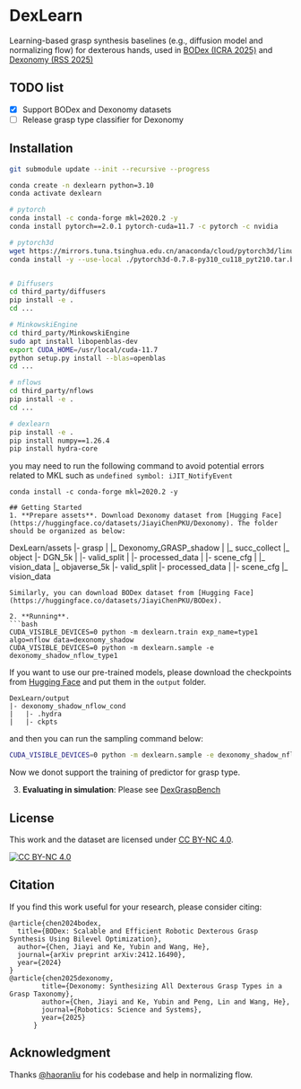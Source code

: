 # DexLearn

Learning-based grasp synthesis baselines (e.g., diffusion model and normalizing flow) for dexterous hands, used in [BODex (ICRA 2025)](https://pku-epic.github.io/BODex/) and [Dexonomy (RSS 2025)](https://pku-epic.github.io/Dexonomy/)


## TODO list

- [x] Support BODex and Dexonomy datasets
- [ ] Release grasp type classifier for Dexonomy

## Installation
```bash
git submodule update --init --recursive --progress

conda create -n dexlearn python=3.10 
conda activate dexlearn

# pytorch
conda install -c conda-forge mkl=2020.2 -y
conda install pytorch==2.0.1 pytorch-cuda=11.7 -c pytorch -c nvidia 

# pytorch3d
wget https://mirrors.tuna.tsinghua.edu.cn/anaconda/cloud/pytorch3d/linux-64/pytorch3d-0.7.8-py310_cu118_pyt210.tar.bz2
conda install -y --use-local ./pytorch3d-0.7.8-py310_cu118_pyt210.tar.bz2


# Diffusers 
cd third_party/diffusers
pip install -e .
cd ...

# MinkowskiEngine
cd third_party/MinkowskiEngine
sudo apt install libopenblas-dev
export CUDA_HOME=/usr/local/cuda-11.7
python setup.py install --blas=openblas
cd ...

# nflows
cd third_party/nflows
pip install -e .
cd ...

# dexlearn
pip install -e .
pip install numpy==1.26.4
pip install hydra-core
```
you may need to run the following command to avoid potential errors related to MKL such as `undefined symbol: iJIT_NotifyEvent`
```
conda install -c conda-forge mkl=2020.2 -y

## Getting Started
1. **Prepare assets**. Download Dexonomy dataset from [Hugging Face](https://huggingface.co/datasets/JiayiChenPKU/Dexonomy). The folder should be organized as below:
```
DexLearn/assets
|- grasp
|   |_ Dexonomy_GRASP_shadow
|        |_ succ_collect
|_ object
    |- DGN_5k
    |   |- valid_split
    |   |- processed_data
    |   |- scene_cfg
    |   |_ vision_data
    |_ objaverse_5k
        |- valid_split
        |- processed_data
    |   |- scene_cfg
        |_ vision_data
```
Similarly, you can download BODex dataset from [Hugging Face](https://huggingface.co/datasets/JiayiChenPKU/BODex). 

2. **Running**. 
```bash
CUDA_VISIBLE_DEVICES=0 python -m dexlearn.train exp_name=type1 algo=nflow data=dexonomy_shadow
CUDA_VISIBLE_DEVICES=0 python -m dexlearn.sample -e dexonomy_shadow_nflow_type1       
```
If you want to use our pre-trained models, please download the checkpoints from [Hugging Face](https://huggingface.co/datasets/JiayiChenPKU/Dexonomy) and put them in the `output` folder.
```
DexLearn/output
|- dexonomy_shadow_nflow_cond
|   |- .hydra
|   |- ckpts
```
and then you can run the sampling command below:
```bash
CUDA_VISIBLE_DEVICES=0 python -m dexlearn.sample -e dexonomy_shadow_nflow_cond
```
Now we donot support the training of predictor for grasp type.

3. **Evaluating in simulation**: Please see [DexGraspBench](https://github.com/JYChen18/DexGraspBench?tab=readme-ov-file#running)

## License

This work and the dataset are licensed under [CC BY-NC 4.0][cc-by-nc].

[![CC BY-NC 4.0][cc-by-nc-image]][cc-by-nc]

[cc-by-nc]: https://creativecommons.org/licenses/by-nc/4.0/
[cc-by-nc-image]: https://licensebuttons.net/l/by-nc/4.0/88x31.png

## Citation

If you find this work useful for your research, please consider citing:
```
@article{chen2024bodex,
  title={BODex: Scalable and Efficient Robotic Dexterous Grasp Synthesis Using Bilevel Optimization},
  author={Chen, Jiayi and Ke, Yubin and Wang, He},
  journal={arXiv preprint arXiv:2412.16490},
  year={2024}
}
@article{chen2025dexonomy,
        title={Dexonomy: Synthesizing All Dexterous Grasp Types in a Grasp Taxonomy},
        author={Chen, Jiayi and Ke, Yubin and Peng, Lin and Wang, He},
        journal={Robotics: Science and Systems},
        year={2025}
      }
```

## Acknowledgment

Thanks [@haoranliu](https://lhrrhl0419.github.io/) for his codebase and help in normalizing flow.